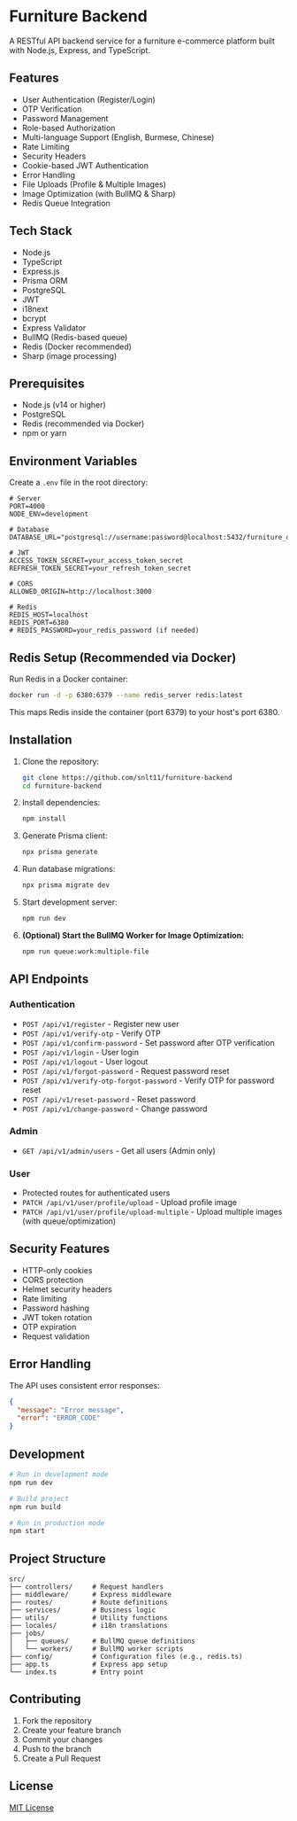 # Furniture Backend

A RESTful API backend service for a furniture e-commerce platform built with Node.js, Express, and TypeScript.

## Features

- User Authentication (Register/Login)
- OTP Verification
- Password Management
- Role-based Authorization
- Multi-language Support (English, Burmese, Chinese)
- Rate Limiting
- Security Headers
- Cookie-based JWT Authentication
- Error Handling
- File Uploads (Profile & Multiple Images)
- Image Optimization (with BullMQ & Sharp)
- Redis Queue Integration

## Tech Stack

- Node.js
- TypeScript
- Express.js
- Prisma ORM
- PostgreSQL
- JWT
- i18next
- bcrypt
- Express Validator
- BullMQ (Redis-based queue)
- Redis (Docker recommended)
- Sharp (image processing)

## Prerequisites

- Node.js (v14 or higher)
- PostgreSQL
- Redis (recommended via Docker)
- npm or yarn

## Environment Variables

Create a `.env` file in the root directory:

```env
# Server
PORT=4000
NODE_ENV=development

# Database
DATABASE_URL="postgresql://username:password@localhost:5432/furniture_db"

# JWT
ACCESS_TOKEN_SECRET=your_access_token_secret
REFRESH_TOKEN_SECRET=your_refresh_token_secret

# CORS
ALLOWED_ORIGIN=http://localhost:3000

# Redis
REDIS_HOST=localhost
REDIS_PORT=6380
# REDIS_PASSWORD=your_redis_password (if needed)
```

## Redis Setup (Recommended via Docker)

Run Redis in a Docker container:

```bash
docker run -d -p 6380:6379 --name redis_server redis:latest
```

This maps Redis inside the container (port 6379) to your host's port 6380.

## Installation

1. Clone the repository:
   ```bash
   git clone https://github.com/snlt11/furniture-backend
   cd furniture-backend
   ```

2. Install dependencies:
   ```bash
   npm install
   ```

3. Generate Prisma client:
   ```bash
   npx prisma generate
   ```

4. Run database migrations:
   ```bash
   npx prisma migrate dev
   ```

5. Start development server:
   ```bash
   npm run dev
   ```

6. **(Optional) Start the BullMQ Worker for Image Optimization:**
   ```bash
   npm run queue:work:multiple-file
   ```

## API Endpoints

### Authentication
- `POST /api/v1/register` - Register new user
- `POST /api/v1/verify-otp` - Verify OTP
- `POST /api/v1/confirm-password` - Set password after OTP verification
- `POST /api/v1/login` - User login
- `POST /api/v1/logout` - User logout
- `POST /api/v1/forgot-password` - Request password reset
- `POST /api/v1/verify-otp-forgot-password` - Verify OTP for password reset
- `POST /api/v1/reset-password` - Reset password
- `POST /api/v1/change-password` - Change password

### Admin
- `GET /api/v1/admin/users` - Get all users (Admin only)

### User
- Protected routes for authenticated users
- `PATCH /api/v1/user/profile/upload` - Upload profile image
- `PATCH /api/v1/user/profile/upload-multiple` - Upload multiple images (with queue/optimization)

## Security Features

- HTTP-only cookies
- CORS protection
- Helmet security headers
- Rate limiting
- Password hashing
- JWT token rotation
- OTP expiration
- Request validation

## Error Handling

The API uses consistent error responses:
```json
{
  "message": "Error message",
  "error": "ERROR_CODE"
}
```

## Development

```bash
# Run in development mode
npm run dev

# Build project
npm run build

# Run in production mode
npm start
```

## Project Structure

```
src/
├── controllers/     # Request handlers
├── middleware/      # Express middleware
├── routes/          # Route definitions
├── services/        # Business logic
├── utils/           # Utility functions
├── locales/         # i18n translations
├── jobs/
│   ├── queues/      # BullMQ queue definitions
│   └── workers/     # BullMQ worker scripts
├── config/          # Configuration files (e.g., redis.ts)
├── app.ts           # Express app setup
└── index.ts         # Entry point
```

## Contributing

1. Fork the repository
2. Create your feature branch
3. Commit your changes
4. Push to the branch
5. Create a Pull Request

## License

[MIT License](LICENSE)